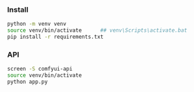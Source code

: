 ### Install
```bash
python -m venv venv
source venv/bin/activate      ## venv\Scripts\activate.bat
pip install -r requirements.txt
```

### API
```bash
screen -S comfyui-api
source venv/bin/activate
python app.py
```
